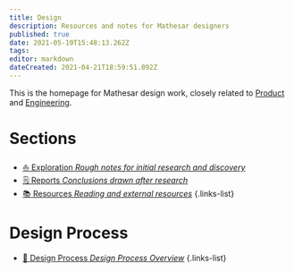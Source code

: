 ```yaml
---
title: Design
description: Resources and notes for Mathesar designers
published: true
date: 2021-05-10T15:48:13.262Z
tags: 
editor: markdown
dateCreated: 2021-04-21T18:59:51.092Z
---
```


This is the homepage for Mathesar design work, closely related to [Product](/product) and [Engineering](/engineering).


# Sections
- [:sailboat: Exploration *Rough notes for initial research and discovery*](/design/exploration)
- [:spiral_notepad: Reports *Conclusions drawn after research*](/design/reports)
- [:books: Resources *Reading and external resources*](/design/resources)
{.links-list}

# Design Process
- [:memo: Design Process *Design Process Overview*](/design/process)
{.links-list}
